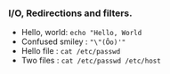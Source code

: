 ### I/O, Redirections and filters.
- Hello, world: `echo "Hello, World`
- Confused smiley : `"\"(Ôo)'"`
- Hello file : `cat /etc/passwd`
- Two files : `cat /etc/passwd /etc/host`
